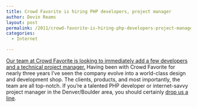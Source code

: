 ```yaml
---
title: Crowd Favorite is hiring PHP developers, project manager
author: Devin Reams
layout: post
permalink: /2011/crowd-favorite-is-hiring-php-developers-project-manager/
categories:
  - Internet

---
```

[Our team at Crowd Favorite is looking to immediately add a few developers and a technical project manager.][1] Having been with Crowd Favorite for nearly three years I&#8217;ve seen the company evolve into a world-class design and development shop. The clients, products, and most importantly, the team are all top-notch. If you&#8217;re a talented PHP developer or internet-savvy project manager in the Denver/Boulder area, you should certainly [drop us a line][1].

 [1]: http://crowdfavorite.com/jobs/